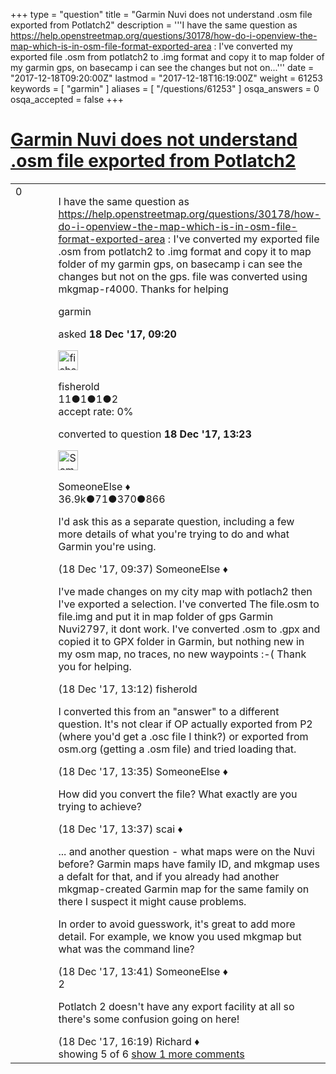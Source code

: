 +++
type = "question"
title = "Garmin Nuvi does not understand .osm file exported from Potlatch2"
description = '''I have the same question as https://help.openstreetmap.org/questions/30178/how-do-i-openview-the-map-which-is-in-osm-file-format-exported-area : I&#x27;ve converted my exported file .osm from potlatch2 to .img format and copy it to map folder of my garmin gps, on basecamp i can see the changes but not on...'''
date = "2017-12-18T09:20:00Z"
lastmod = "2017-12-18T16:19:00Z"
weight = 61253
keywords = [ "garmin" ]
aliases = [ "/questions/61253" ]
osqa_answers = 0
osqa_accepted = false
+++

<div class="headNormal">

# [Garmin Nuvi does not understand .osm file exported from Potlatch2](/questions/61253/garmin-nuvi-does-not-understand-osm-file-exported-from-potlatch2)

</div>

<div id="main-body">

<div id="askform">

<table id="question-table" style="width:100%;">
<colgroup>
<col style="width: 50%" />
<col style="width: 50%" />
</colgroup>
<tbody>
<tr>
<td style="width: 30px; vertical-align: top"><div class="vote-buttons">
<span id="post-61253-upvote" class="ajax-command post-vote up" rel="nofollow" title="I like this post (click again to cancel)"> </span>
<div id="post-61253-score" class="post-score" title="current number of votes">
0
</div>
<span id="post-61253-downvote" class="ajax-command post-vote down" rel="nofollow" title="I dont like this post (click again to cancel)"> </span> <span id="favorite-mark" class="ajax-command favorite-mark" rel="nofollow" title="mark/unmark this question as favorite (click again to cancel)"> </span>
<div id="favorite-count" class="favorite-count">
&#10;</div>
</div></td>
<td><div id="item-right">
<div class="question-body">
<p>I have the same question as <a href="https://help.openstreetmap.org/questions/30178/how-do-i-openview-the-map-which-is-in-osm-file-format-exported-area">https://help.openstreetmap.org/questions/30178/how-do-i-openview-the-map-which-is-in-osm-file-format-exported-area</a> : I've converted my exported file .osm from potlatch2 to .img format and copy it to map folder of my garmin gps, on basecamp i can see the changes but not on the gps. file was converted using mkgmap-r4000. Thanks for helping</p>
</div>
<div id="question-tags" class="tags-container tags">
<span class="post-tag tag-link-garmin" rel="tag" title="see questions tagged &#39;garmin&#39;">garmin</span>
</div>
<div id="question-controls" class="post-controls">
&#10;</div>
<div class="post-update-info-container">
<div class="post-update-info post-update-info-user">
<p>asked <strong>18 Dec '17, 09:20</strong></p>
<img src="https://secure.gravatar.com/avatar/d8af6a2caad864862c867ab5465121a3?s=32&amp;d=identicon&amp;r=g" class="gravatar" width="32" height="32" alt="fisherold&#39;s gravatar image" />
<p><span>fisherold</span><br />
<span class="score" title="11 reputation points">11</span><span title="1 badges"><span class="badge1">●</span><span class="badgecount">1</span></span><span title="1 badges"><span class="silver">●</span><span class="badgecount">1</span></span><span title="2 badges"><span class="bronze">●</span><span class="badgecount">2</span></span><br />
<span class="accept_rate" title="Rate of the user&#39;s accepted answers">accept rate:</span> <span title="fisherold has no accepted answers">0%</span></p>
</div>
<div class="post-update-info post-update-info-edited">
<p><span> converted to question <strong>18 Dec '17, 13:23</strong> </span></p>
<img src="https://secure.gravatar.com/avatar/0bf1aa22f7f5e045b0eb8beb79fe7907?s=32&amp;d=identicon&amp;r=g" class="gravatar" width="32" height="32" alt="SomeoneElse&#39;s gravatar image" />
<p><span>SomeoneElse ♦</span><br />
<span class="score" title="36866 reputation points"><span>36.9k</span></span><span title="71 badges"><span class="badge1">●</span><span class="badgecount">71</span></span><span title="370 badges"><span class="silver">●</span><span class="badgecount">370</span></span><span title="866 badges"><span class="bronze">●</span><span class="badgecount">866</span></span></p>
</div>
</div>
<div id="comments-container-61253" class="comments-container">
<span id="61254"></span>
<div id="comment-61254" class="comment">
<div id="post-61254-score" class="comment-score">
&#10;</div>
<div class="comment-text">
<p>I'd ask this as a separate question, including a few more details of what you're trying to do and what Garmin you're using.</p>
</div>
<div id="comment-61254-info" class="comment-info">
<span class="comment-age">(18 Dec '17, 09:37)</span> <span class="comment-user userinfo">SomeoneElse ♦</span>
</div>
</div>
<span id="61259"></span>
<div id="comment-61259" class="comment">
<div id="post-61259-score" class="comment-score">
&#10;</div>
<div class="comment-text">
<p>I've made changes on my city map with potlach2 then I've exported a selection. I've converted The file.osm to file.img and put it in map folder of gps Garmin Nuvi2797, it dont work. I've converted .osm to .gpx and copied it to GPX folder in Garmin, but nothing new in my osm map, no traces, no new waypoints :-( Thank you for helping.</p>
</div>
<div id="comment-61259-info" class="comment-info">
<span class="comment-age">(18 Dec '17, 13:12)</span> <span class="comment-user userinfo">fisherold</span>
</div>
</div>
<span id="61260"></span>
<div id="comment-61260" class="comment">
<div id="post-61260-score" class="comment-score">
&#10;</div>
<div class="comment-text">
<p>I converted this from an "answer" to a different question. It's not clear if OP actually exported from P2 (where you'd get a .osc file I think?) or exported from osm.org (getting a .osm file) and tried loading that.</p>
</div>
<div id="comment-61260-info" class="comment-info">
<span class="comment-age">(18 Dec '17, 13:35)</span> <span class="comment-user userinfo">SomeoneElse ♦</span>
</div>
</div>
<span id="61261"></span>
<div id="comment-61261" class="comment">
<div id="post-61261-score" class="comment-score">
&#10;</div>
<div class="comment-text">
<p>How did you convert the file? What exactly are you trying to achieve?</p>
</div>
<div id="comment-61261-info" class="comment-info">
<span class="comment-age">(18 Dec '17, 13:37)</span> <span class="comment-user userinfo">scai ♦</span>
</div>
</div>
<span id="61262"></span>
<div id="comment-61262" class="comment not_top_scorer">
<div id="post-61262-score" class="comment-score">
&#10;</div>
<div class="comment-text">
<p>... and another question - what maps were on the Nuvi before? Garmin maps have family ID, and mkgmap uses a defalt for that, and if you already had another mkgmap-created Garmin map for the same family on there I suspect it might cause problems.</p>
<p>In order to avoid guesswork, it's great to add more detail. For example, we know you used mkgmap but what was the command line?</p>
</div>
<div id="comment-61262-info" class="comment-info">
<span class="comment-age">(18 Dec '17, 13:41)</span> <span class="comment-user userinfo">SomeoneElse ♦</span>
</div>
</div>
<span id="61263"></span>
<div id="comment-61263" class="comment">
<div id="post-61263-score" class="comment-score">
2
</div>
<div class="comment-text">
<p>Potlatch 2 doesn't have any export facility at all so there's some confusion going on here!</p>
</div>
<div id="comment-61263-info" class="comment-info">
<span class="comment-age">(18 Dec '17, 16:19)</span> <span class="comment-user userinfo">Richard ♦</span>
</div>
</div>
</div>
<div id="comment-tools-61253" class="comment-tools">
<span class="comments-showing"> showing 5 of 6 </span> <a href="#" class="show-all-comments-link">show 1 more comments</a>
</div>
<div class="clear">
&#10;</div>
<div id="comment-61253-form-container" class="comment-form-container">
&#10;</div>
<div class="clear">
&#10;</div>
</div></td>
</tr>
</tbody>
</table>

</div>

</div>

